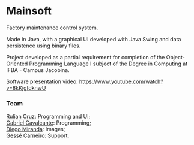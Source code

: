 # Mainsoft

Factory maintenance control system.

Made in Java, with a graphical UI developed with Java Swing and data persistence using binary files.

Project developed as a partial requirement for completion of the Object-Oriented Programming Language I subject of the Degree in Computing at IFBA - Campus Jacobina.

Software presentation video: https://www.youtube.com/watch?v=8kKjgfdknwU

### Team
<a href="https://github.com/ruliancruz">Rulian Cruz</a>: Programming and UI;
<br><a href="https://github.com/zolppy">Gabriel Cavalcante</a>: Programming;
<br><a href="https://github.com/devdiegomiranda">Diego Miranda</a>: Images;
<br><a href="https://github.com/gessecarneiro">Gessé Carneiro</a>: Support.
